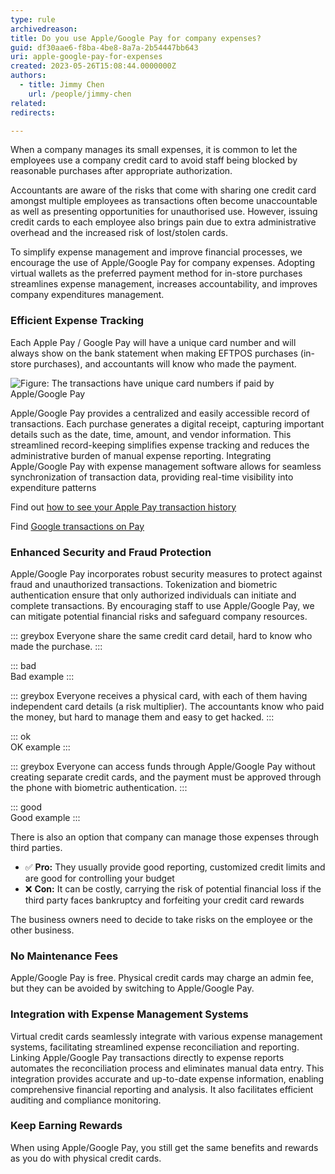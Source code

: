 ```yaml
---
type: rule
archivedreason: 
title: Do you use Apple/Google Pay for company expenses?
guid: df30aae6-f8ba-4be8-8a7a-2b54447bb643
uri: apple-google-pay-for-expenses
created: 2023-05-26T15:08:44.0000000Z
authors:
  - title: Jimmy Chen
    url: /people/jimmy-chen
related: 
redirects:

---
```


When a company manages its small expenses, it is common to let the employees use a company credit card to avoid staff being blocked by reasonable purchases after appropriate authorization. 

Accountants are aware of the risks that come with sharing one credit card amongst multiple employees as transactions often become unaccountable as well as presenting opportunities for unauthorised use. However, issuing credit cards to each employee also brings pain due to extra administrative overhead and the increased risk of lost/stolen cards. 

To simplify expense management and improve financial processes, we encourage the use of Apple/Google Pay for company expenses. Adopting virtual wallets as the preferred payment method for in-store purchases streamlines expense management, increases accountability, and improves company expenditures management.

<!--endintro-->

### Efficient Expense Tracking

Each Apple Pay / Google Pay will have a unique card number and will always show on the bank statement when making EFTPOS purchases (in-store purchases), and accountants will know who made the payment.

![Figure: The transactions have unique card numbers if paid by Apple/Google Pay](bank-statement.png)  

Apple/Google Pay provides a centralized and easily accessible record of transactions. Each purchase generates a digital receipt, capturing important details such as the date, time, amount, and vendor information. This streamlined record-keeping simplifies expense tracking and reduces the administrative burden of manual expense reporting. Integrating Apple/Google Pay with expense management software allows for seamless synchronization of transaction data, providing real-time visibility into expenditure patterns

Find out [how to see your Apple Pay transaction history](https://support.apple.com/en-au/HT212786)

Find [Google transactions on Pay](https://guidebooks.google.com/google-pay-us/get-financial-insights-with-google-pay/how-to-check-google-pay-transaction-history) 

### Enhanced Security and Fraud Protection

Apple/Google Pay incorporates robust security measures to protect against fraud and unauthorized transactions. Tokenization and biometric authentication ensure that only authorized individuals can initiate and complete transactions. By encouraging staff to use Apple/Google Pay, we can mitigate potential financial risks and safeguard company resources.

::: greybox
Everyone share the same credit card detail, hard to know who made the purchase.
:::

::: bad  
Bad example 
:::

::: greybox
Everyone receives a physical card, with each of them having independent card details (a risk multiplier). The accountants know who paid the money, but hard to manage them and easy to get hacked.
:::

::: ok  
OK example 
:::

::: greybox
Everyone can access funds through Apple/Google Pay without creating separate credit cards, and the payment must be approved through the phone with biometric authentication.
:::

::: good   
Good example
:::

There is also an option that company can manage those expenses through third parties. 

* ✅ **Pro:** They usually provide good reporting, customized credit limits and are good for controlling your budget
* ❌ **Con:** It can be costly, carrying the risk of potential financial loss if the third party faces bankruptcy and forfeiting your credit card rewards
    
The business owners need to decide to take risks on the employee or the other business.

### No Maintenance Fees
Apple/Google Pay is free. Physical credit cards may charge an admin fee, but they can be avoided by switching to Apple/Google Pay.

### Integration with Expense Management Systems
Virtual credit cards seamlessly integrate with various expense management systems, facilitating streamlined expense reconciliation and reporting. Linking Apple/Google Pay transactions directly to expense reports automates the reconciliation process and eliminates manual data entry. This integration provides accurate and up-to-date expense information, enabling comprehensive financial reporting and analysis. It also facilitates efficient auditing and compliance monitoring.

### Keep Earning Rewards
When using Apple/Google Pay, you still get the same benefits and rewards as you do with physical credit cards.
